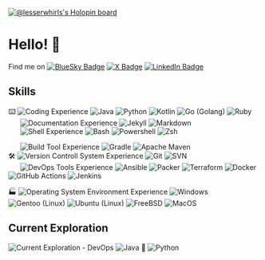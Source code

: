 [![@lesserwhirls's Holopin board](https://holopin.io/api/user/board?user=lesserwhirls)](https://holopin.io/@lesserwhirls)

# Hello! :wave:

Find me on [![BlueSky Badge](https://img.shields.io/badge/BlueSky--informational?style=social&logo=bluesky)](https://bsky.app/profile/lesserwhirls.bsky.social)
[![X Badge](https://img.shields.io/badge/X--informational?style=social&logo=x)](https://twitter.com/lesserwhirls)
[![LinkedIn Badge](https://img.shields.io/badge/LinkedIn--informational?style=social&logo=linkedin)](https://www.linkedin.com/in/seancarms/)

## Skills
:keyboard:
![Coding Experience](https://img.shields.io/badge/Code--informational?style=flat&labelColor=grey&color=grey)
![Java](https://img.shields.io/badge/-Java-informational?style=flat&logo=openjdk&logoColor=white&color=046B99)
![Python](https://img.shields.io/badge/-Python-informational?style=flat&logo=python&logoColor=white&color=046B99)
![Kotlin](https://img.shields.io/badge/-Kotlin-informational?style=flat&logo=kotlin&logoColor=white&color=046B99)
![Go (Golang)](https://img.shields.io/badge/-Go-informational?style=flat&logo=go&logoColor=white&color=046B99)
![Ruby](https://img.shields.io/badge/-Ruby-informational?style=flat&logo=ruby&logoColor=white&color=046B99)
<BR>
&nbsp;&nbsp;&nbsp;&nbsp;&nbsp;&nbsp;![Documentation Experience](https://img.shields.io/badge/Documentation--informational?style=flat&labelColor=grey&color=grey)
![Jekyll](https://img.shields.io/badge/-Jekyll-informational?style=flat&logo=jekyll&logoColor=white&color=046B99)
![Markdown](https://img.shields.io/badge/-Markdown-informational?style=flat&logo=markdown&logoColor=white&color=046B99)
<BR>
&nbsp;&nbsp;&nbsp;&nbsp;&nbsp;&nbsp;![Shell Experience](https://img.shields.io/badge/Shell--informational?style=flat&labelColor=grey&color=grey)
![Bash](https://img.shields.io/badge/-Bash-informational?style=flat&logo=gnubash&logoColor=white&color=046B99)
![Powershell](https://img.shields.io/badge/-Powershell-informational?style=flat&logo=powershell&logoColor=white&color=046B99)
![Zsh](https://img.shields.io/badge/-Zsh-informational?style=flat&logo=zsh&logoColor=white&color=046B99)

&nbsp;&nbsp;&nbsp;&nbsp;&nbsp;&nbsp;![Build Tool Experience](https://img.shields.io/badge/Build--informational?style=flat&labelColor=grey&color=grey)
![Gradle](https://img.shields.io/badge/-Gradle-informational?style=flat&logo=gradle&logoColor=white&color=046B99)
![Apache Maven](https://img.shields.io/badge/-Apache%20Maven-informational?style=flat&logo=apachemaven&logoColor=white&color=046B99)
<BR>
:hammer_and_wrench:
![Version Controll System Experience](https://img.shields.io/badge/VCS--informational?style=flat&labelColor=grey&color=grey)
![Git](https://img.shields.io/badge/-Git-informational?style=flat&logo=git&logoColor=white&color=046B99)
![SVN](https://img.shields.io/badge/-SVN-informational?style=flat&logo=subversion&logoColor=white&color=046B99)
<BR>
&nbsp;&nbsp;&nbsp;&nbsp;&nbsp;&nbsp;![DevOps Tools Experience](https://img.shields.io/badge/DevOps--informational?style=flat&labelColor=grey&color=grey)
![Ansible](https://img.shields.io/badge/-Ansible-informational?style=flat&logo=ansible&logoColor=white&color=046B99)
![Packer](https://img.shields.io/badge/-Packer-informational?style=flat&logo=packer&logoColor=white&color=046B99)
![Terraform](https://img.shields.io/badge/-Terraform-informational?style=flat&logo=terraform&logoColor=white&color=046B99)
![Docker](https://img.shields.io/badge/-Docker-informational?style=flat&logo=docker&logoColor=white&color=046B99)
![GitHub Actions](https://img.shields.io/badge/-GitHub%20Actions-informational?style=flat&logo=githubactions&logoColor=white&color=046B99)
![Jenkins](https://img.shields.io/badge/-Jenkins-informational?style=flat&logo=jenkins&logoColor=white&color=046B99)

:factory:
![Operating System Environment Experience](https://img.shields.io/badge/OS--informational?style=flat&labelColor=grey&color=grey)
![Windows](https://img.shields.io/badge/-Windows-informational?style=flat&logo=windows&logoColor=white&color=046B99)
![Gentoo (Linux)](https://img.shields.io/badge/-Gentoo%20Linux-informational?style=flat&logo=gentoo&logoColor=white&color=046B99)
![Ubuntu (Linux)](https://img.shields.io/badge/-Ubuntu%20Linux-informational?style=flat&logo=ubuntu&logoColor=white&color=046B99)
![FreeBSD](https://img.shields.io/badge/-FreeBSD-informational?style=flat&logo=freebsd&logoColor=white&color=046B99)
![MacOS](https://img.shields.io/badge/-macOS-informational?style=flat&logo=macos&logoColor=white&color=046B99)


## Current Exploration
![Current Exploration - DevOps](https://img.shields.io/badge/DevOps--informational?style=flat&labelColor=grey&color=grey)
![Java](https://img.shields.io/badge/-Java-informational?style=flat&logo=openjdk&logoColor=white&color=046B99)
🤝
![Python](https://img.shields.io/badge/-Python-informational?style=flat&logo=python&logoColor=white&color=046B99)

<!--
<BR>
![](https://img.shields.io/badge/VCS--informational?style=flat&labelColor=grey&color=grey)
![](https://img.shields.io/badge/-Perforce-informational?style=flat&logo=perforce&logoColor=white&color=046B99)



**lesserwhirls/lesserwhirls** is a ✨ _special_ ✨ repository because its `README.md` (this file) appears on your GitHub profile.

Here are some ideas to get you started:

- 🔭 I’m currently working on ...
- 🌱 I’m currently learning ...
- 👯 I’m looking to collaborate on ...
- 🤔 I’m looking for help with ...
- 💬 Ask me about ...
- 📫 How to reach me: ...
- 😄 Pronouns: ...
- ⚡ Fun fact: ...
also, see https://github.com/simple-icons/simple-icons/blob/develop/slugs.md for shields.io and https://github.com/ikatyang/emoji-cheat-sheet/blob/master/README.md for github emojis
-->
